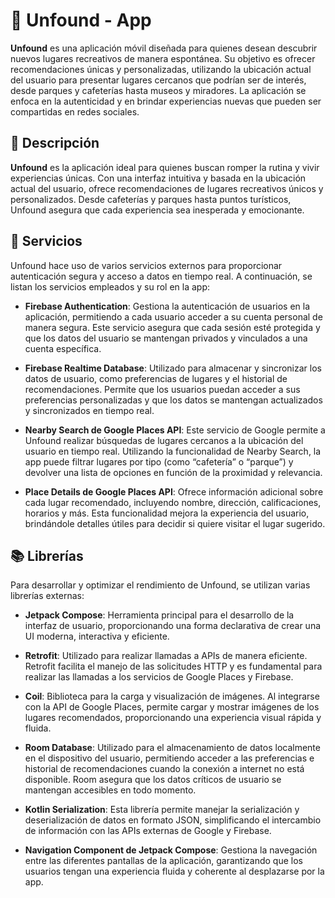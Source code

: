 # 📍 Unfound - App

**Unfound** es una aplicación móvil diseñada para quienes desean descubrir nuevos lugares recreativos de manera espontánea. Su objetivo es ofrecer recomendaciones únicas y personalizadas, utilizando la ubicación actual del usuario para presentar lugares cercanos que podrían ser de interés, desde parques y cafeterías hasta museos y miradores. La aplicación se enfoca en la autenticidad y en brindar experiencias nuevas que pueden ser compartidas en redes sociales.

## 📖 Descripción

**Unfound** es la aplicación ideal para quienes buscan romper la rutina y vivir experiencias únicas. Con una interfaz intuitiva y basada en la ubicación actual del usuario, ofrece recomendaciones de lugares recreativos únicos y personalizados. Desde cafeterías y parques hasta puntos turísticos, Unfound asegura que cada experiencia sea inesperada y emocionante.

## 🔗 Servicios

Unfound hace uso de varios servicios externos para proporcionar autenticación segura y acceso a datos en tiempo real. A continuación, se listan los servicios empleados y su rol en la app:

- **Firebase Authentication**: Gestiona la autenticación de usuarios en la aplicación, permitiendo a cada usuario acceder a su cuenta personal de manera segura. Este servicio asegura que cada sesión esté protegida y que los datos del usuario se mantengan privados y vinculados a una cuenta específica.
  
- **Firebase Realtime Database**: Utilizado para almacenar y sincronizar los datos de usuario, como preferencias de lugares y el historial de recomendaciones. Permite que los usuarios puedan acceder a sus preferencias personalizadas y que los datos se mantengan actualizados y sincronizados en tiempo real.

- **Nearby Search de Google Places API**: Este servicio de Google permite a Unfound realizar búsquedas de lugares cercanos a la ubicación del usuario en tiempo real. Utilizando la funcionalidad de Nearby Search, la app puede filtrar lugares por tipo (como “cafetería” o “parque”) y devolver una lista de opciones en función de la proximidad y relevancia.

- **Place Details de Google Places API**: Ofrece información adicional sobre cada lugar recomendado, incluyendo nombre, dirección, calificaciones, horarios y más. Esta funcionalidad mejora la experiencia del usuario, brindándole detalles útiles para decidir si quiere visitar el lugar sugerido.

## 📚 Librerías

Para desarrollar y optimizar el rendimiento de Unfound, se utilizan varias librerías externas:

- **Jetpack Compose**: Herramienta principal para el desarrollo de la interfaz de usuario, proporcionando una forma declarativa de crear una UI moderna, interactiva y eficiente.

- **Retrofit**: Utilizado para realizar llamadas a APIs de manera eficiente. Retrofit facilita el manejo de las solicitudes HTTP y es fundamental para realizar las llamadas a los servicios de Google Places y Firebase.

- **Coil**: Biblioteca para la carga y visualización de imágenes. Al integrarse con la API de Google Places, permite cargar y mostrar imágenes de los lugares recomendados, proporcionando una experiencia visual rápida y fluida.

- **Room Database**: Utilizado para el almacenamiento de datos localmente en el dispositivo del usuario, permitiendo acceder a las preferencias e historial de recomendaciones cuando la conexión a internet no está disponible. Room asegura que los datos críticos de usuario se mantengan accesibles en todo momento.

- **Kotlin Serialization**: Esta librería permite manejar la serialización y deserialización de datos en formato JSON, simplificando el intercambio de información con las APIs externas de Google y Firebase.

- **Navigation Component de Jetpack Compose**: Gestiona la navegación entre las diferentes pantallas de la aplicación, garantizando que los usuarios tengan una experiencia fluida y coherente al desplazarse por la app.
